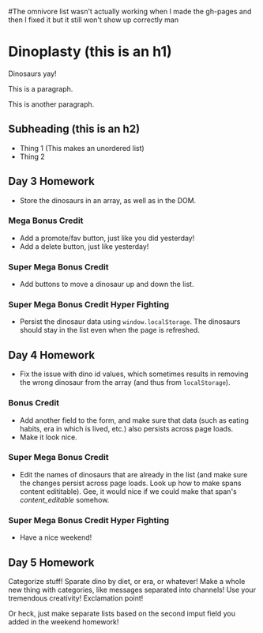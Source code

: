 #The omnivore list wasn't actually working when I made the gh-pages and then I fixed it but it still won't show up correctly man

# Dinoplasty (this is an h1)

Dinosaurs yay!

This is a paragraph.

This is another paragraph.

## Subheading (this is an h2)

* Thing 1 (This makes an unordered list)
* Thing 2

## Day 3 Homework

* Store the dinosaurs in an array, as well as in the DOM.

### Mega Bonus Credit

* Add a promote/fav button, just like you did yesterday!
* Add a delete button, just like yesterday!

### Super Mega Bonus Credit

* Add buttons to move a dinosaur up and down the list.

### Super Mega Bonus Credit Hyper Fighting

* Persist the dinosaur data using `window.localStorage`. The dinosaurs should stay in the list even when the page is refreshed.

## Day 4 Homework

* Fix the issue with dino id values, which sometimes results in removing the wrong dinosaur from the array (and thus from `localStorage`).

### Bonus Credit

* Add another field to the form, and make sure that data (such as eating habits, era in which is lived, etc.) also persists across page loads.
* Make it look nice.

### Super Mega Bonus Credit

* Edit the names of dinosaurs that are already in the list (and make sure the changes persist across page loads. Look up how to make spans content edititable). Gee, it would nice if we could make that span's _content_editable_ somehow.

### Super Mega Bonus Credit Hyper Fighting

* Have a nice weekend!

## Day 5 Homework

Categorize stuff! Sparate dino by diet, or era, or whatever! Make a whole new thing with categories, like messages separated into channels! Use your tremendous creativity! Exclamation point!

Or heck, just make separate lists based on the second imput field you added in the weekend homework!
